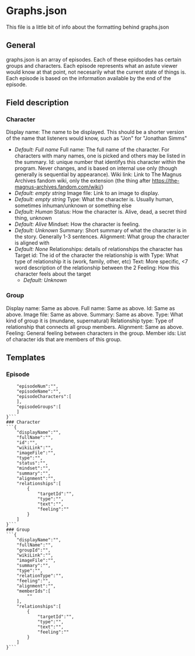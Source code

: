 # Graphs.json
This file is a little bit of info about the formatting behind graphs.json

## General
graphs.json is an array of episodes.
Each of these epidsodes has certain groups and characters.
Each episode represents what an astute viewer would know at that point, not necesarily what the current state of things is.
Each episode is based on the information available by the end of the episode.
## Field description
### Character
Display name: The name to be displayed. This should be a shorter version of the name that listeners would know, such as "Jon" for "Jonathan Simms"
 - *Default: Full name*
Full name: The full name of the character. For characters with many names, one is picked and others may be listed in the summary.
Id: unique number that identifys this character within the program. Never changes, and is based on internal use only (though generally is sequential by appearance).
Wiki link: Link to The Magnus Archives fandom wiki, only the extension (the thing after https://the-magnus-archives.fandom.com/wiki/)
 - *Default: empty string*
Image file: Link to an image to display.
 - *Default: empty string*
Type: What the character is. Usually human, sometimes inhuman/unknown or something else
 - *Default: Human*
Status: How the character is. Alive, dead, a secret third thing, unknown
 - *Default: Alive*
Mindset: How the character is feeling.
 - *Default: Unknown*
Summary: Short summary of what the character is in the story. Generally 1-3 sentences.
Alignment: What group the character is aligned with
 - *Default: None*
Relationships: details of relationships the character has
    Target id: The id of the character the relationship is with
    Type: What type of relationship it is (work, family, other, etc)
    Text: More specific, <7 word description of the relationship between the 2
    Feeling: How this character feels about the target
     - *Default: Unknown*
### Group
Display name: Same as above.
Full name: Same as above.
Id: Same as above.
Image file: Same as above.
Summary: Same as above.
Type: What kind of group it is (mundane, supernatural)
Relationship type: Type of relationship that connects all group members.
Alignment: Same as above.
Feeling: General feeling between characters in the group.
Member ids: List of character ids that are members of this group.
## Templates
### Episode
```{
    "episodeNum":"",
    "episodeName":"",
    "episodeCharacters":[
    ],
    "episodeGroups":[
    ]
}```
### Character
```{
    "displayName":"",
    "fullName":"",
    "id":"",
    "wikiLink":"",
    "imageFile":"",
    "type":"",
    "status":"",
    "mindset":"",
    "summary":"",
    "alignment":"",
    "relationships":[
        {
            "targetId":"",
            "type":"",
            "text":"",
            "feeling":""
        }
    ]
}```
### Group
```{
    "displayName":"",
    "fullName":"",
    "groupId":"",
    "wikiLink":"",
    "imageFile":"",
    "summary":"",
    "type":"",
    "relationType":"",
    "feeling":"",
    "alignment":"",
    "memberIds":[
        ""
    ],
    "relationships":[
        {
            "targetId":"",
            "type":"",
            "text":"",
            "feeling":""
        }
    ]
}```
